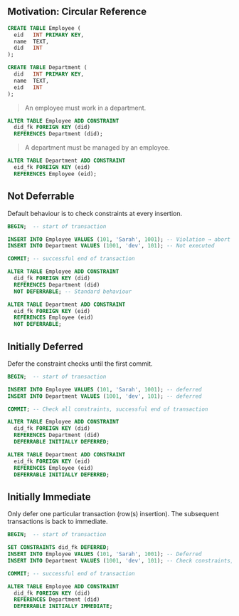 
## Motivation: Circular Reference

```sql
CREATE TABLE Employee (
  eid   INT PRIMARY KEY,
  name  TEXT,
  did   INT
);

```

```sql
CREATE TABLE Department (
  did   INT PRIMARY KEY,
  name  TEXT,
  eid   INT
);
```

> An employee must work in a department.

```sql
ALTER TABLE Employee ADD CONSTRAINT
  did_fk FOREIGN KEY (did)
  REFERENCES Department (did);

```

> A department must be managed by an employee.

```sql
ALTER TABLE Department ADD CONSTRAINT
  eid_fk FOREIGN KEY (eid)
  REFERENCES Employee (eid);
```

## Not Deferrable

Default behaviour is to check constraints at every insertion.

```sql
BEGIN;  -- start of transaction

INSERT INTO Employee VALUES (101, 'Sarah', 1001); -- Violation → abort
INSERT INTO Department VALUES (1001, 'dev', 101); -- Not executed

COMMIT; -- successful end of transaction
```

```sql
ALTER TABLE Employee ADD CONSTRAINT
  did_fk FOREIGN KEY (did)
  REFERENCES Department (did)
  NOT DEFERRABLE; -- Standard behaviour

ALTER TABLE Department ADD CONSTRAINT
  eid_fk FOREIGN KEY (eid)
  REFERENCES Employee (eid)
  NOT DEFERRABLE;
```

## Initially Deferred

Defer the constraint checks until the first commit.

```sql
BEGIN;  -- start of transaction

INSERT INTO Employee VALUES (101, 'Sarah', 1001); -- deferred
INSERT INTO Department VALUES (1001, 'dev', 101); -- deferred

COMMIT; -- Check all constraints, successful end of transaction
```

```sql
ALTER TABLE Employee ADD CONSTRAINT
  did_fk FOREIGN KEY (did)
  REFERENCES Department (did)
  DEFERRABLE INITIALLY DEFERRED;

ALTER TABLE Department ADD CONSTRAINT
  eid_fk FOREIGN KEY (eid)
  REFERENCES Employee (eid)
  DEFERRABLE INITIALLY DEFERRED;
```

## Initially Immediate

Only defer one particular transaction (row(s) insertion). The subsequent transactions is back to immediate.

```sql
BEGIN;  -- start of transaction

SET CONSTRAINTS did_fk DEFERRED;
INSERT INTO Employee VALUES (101, 'Sarah', 1001); -- Deferred
INSERT INTO Department VALUES (1001, 'dev', 101); -- Check constraints, success

COMMIT; -- successful end of transaction
```

```sql
ALTER TABLE Employee ADD CONSTRAINT
  did_fk FOREIGN KEY (did)
  REFERENCES Department (did)
  DEFERRABLE INITIALLY IMMEDIATE;
```